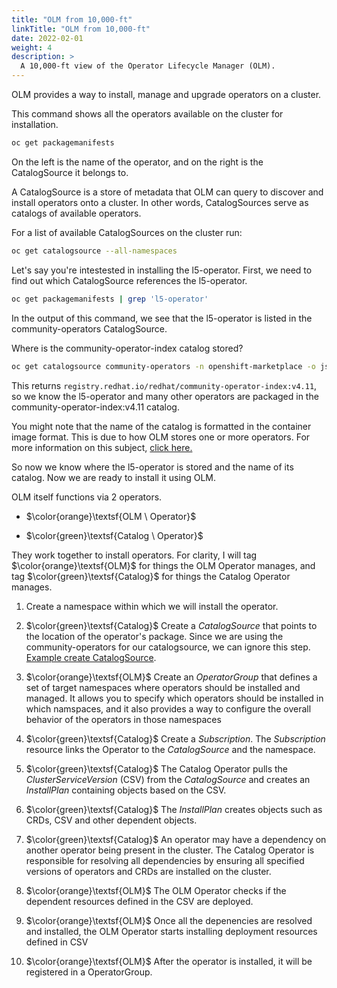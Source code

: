 ```yaml
---
title: "OLM from 10,000-ft"
linkTitle: "OLM from 10,000-ft"
date: 2022-02-01
weight: 4
description: >
  A 10,000-ft view of the Operator Lifecycle Manager (OLM).
---
```


OLM provides a way to install, manage and upgrade operators on a cluster.

This command shows all the operators available on the cluster for installation. 

```bash
oc get packagemanifests
```
On the left is the name of the operator, and on the right is the CatalogSource it belongs to.

A CatalogSource is a store of metadata that OLM can query to discover and install operators onto a cluster. In other words, CatalogSources serve as catalogs of available operators.

For a list of available CatalogSources on the cluster run:

```bash
oc get catalogsource --all-namespaces
```

Let's say you're intestested in installing the l5-operator. First, we need to find out which CatalogSource references the l5-operator.

```bash
oc get packagemanifests | grep 'l5-operator'
```

In the output of this command, we see that the l5-operator is listed in the community-operators CatalogSource.

Where is the community-operator-index catalog stored?

```bash
oc get catalogsource community-operators -n openshift-marketplace -o json | jq -r '.spec.image'
```

This returns `registry.redhat.io/redhat/community-operator-index:v4.11`, so we know the l5-operator and many other operators are packaged in the community-operator-index:v4.11 catalog.

You might note that the name of the catalog is formatted in the container image format. This is due to how OLM stores one or more operators. For more information on this subject, [click here.](https://example.com)

So now we know where the l5-operator is stored and the name of its catalog. Now we are ready to install it using OLM.

OLM itself functions via 2 operators. 

* $\color{orange}\textsf{OLM \ Operator}$

* $\color{green}\textsf{Catalog \ Operator}$

They work together to install operators. For clarity, I will tag $\color{orange}\textsf{OLM}$ for things the OLM Operator manages</span>, and tag $\color{green}\textsf{Catalog}$ for things the Catalog Operator manages</span>. 

1. Create a namespace within which we will install the operator.

2. $\color{green}\textsf{Catalog}$ Create a <i>CatalogSource</i> that points to the location of the operator's package. Since we are using the community-operators for our catalogsource, we can ignore this step. [Example create CatalogSource](https://olm.operatorframework.io/docs/tasks/make-catalog-available-on-cluster/).

3. $\color{orange}\textsf{OLM}$ Create an <i>OperatorGroup</i> that defines a set of target namespaces where operators should be installed and managed. It allows you to specify which operators should be installed in which namspaces, and it also provides a way to configure the overall behavior of the operators in those namespaces

4. $\color{green}\textsf{Catalog}$ Create a <i>Subscription</i>. The <i>Subscription</i> resource links the Operator to the <i>CatalogSource</i> and the namespace.

5. $\color{green}\textsf{Catalog}$ The Catalog Operator pulls the <i>ClusterServiceVersion</i> (CSV) from the <i>CatalogSource</i> and creates an <i>InstallPlan</i> containing objects based on the CSV.

6.  $\color{green}\textsf{Catalog}$ The <i>InstallPlan</i> creates objects such as CRDs, CSV and other dependent objects.

7.  $\color{green}\textsf{Catalog}$ An operator may have a dependency on another operator being present in the cluster. The Catalog Operator is responsible for resolving all dependencies by ensuring all specified versions of operators and CRDs are installed on the cluster.

8.  $\color{orange}\textsf{OLM}$ The OLM Operator checks if the dependent resources defined in the CSV are deployed.

9.  $\color{orange}\textsf{OLM}$ Once all the depenencies are resolved and installed, the OLM Operator starts installing deployment resources defined in CSV

10. $\color{orange}\textsf{OLM}$  After the operator is installed, it will be registered in a OperatorGroup.

 
 
